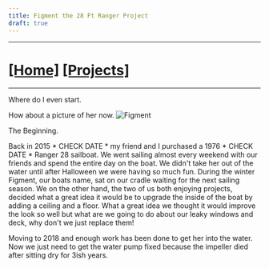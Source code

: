 ```yaml
---
title: Figment the 28 Ft Ranger Project
draft: true
---
```


---
# [[Home]][2]   [[Projects]][0]
---

Where do I even start.

How about a picture of her now.
![Figment](https://i.imgur.com/9XDQPW8.jpg)

The Beginning.

Back in 2015 * CHECK DATE * my friend and I purchased a 1976 * CHECK DATE * Ranger 28 sailboat. We went sailing almost every weekend with our friends and spend the entire day on the boat. We didn't take her out of the water until after Halloween we were having so much fun. During the winter Figment, our boats name, sat on our cradle waiting for the next sailing season. We on the other hand, the two of us both enjoying projects, decided what a great idea it would be to upgrade the inside of the boat by adding a ceiling and a floor. What a great idea we thought it would improve the look so well but what are we going to do about our leaky windows and deck, why don't we just replace them!

Moving to 2018 and enough work has been done to get her into the water. Now we just need to get the water pump fixed because the impeller died after sitting dry for 3ish years.

[0]: /projects/
[2]: /
